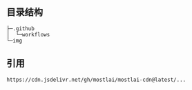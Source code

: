 ## 目录结构
```
├─.github
│  └─workflows
└─img
```

## 引用

```
https://cdn.jsdelivr.net/gh/mostlai/mostlai-cdn@latest/...
```

